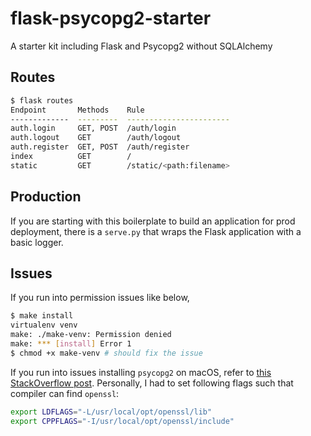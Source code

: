 # flask-psycopg2-starter

A starter kit including Flask and Psycopg2 without SQLAlchemy

## Routes

```bash
$ flask routes
Endpoint       Methods    Rule
-------------  ---------  -----------------------
auth.login     GET, POST  /auth/login
auth.logout    GET        /auth/logout
auth.register  GET, POST  /auth/register
index          GET        /
static         GET        /static/<path:filename>
```

## Production

If you are starting with this boilerplate to build an application for prod deployment, there is a `serve.py` that wraps the Flask application with a basic logger.

## Issues

If you run into permission issues like below,

```bash
$ make install
virtualenv venv
make: ./make-venv: Permission denied
make: *** [install] Error 1
$ chmod +x make-venv # should fix the issue
```

If you run into issues installing `psycopg2` on macOS, refer to [this StackOverflow post](https://stackoverflow.com/questions/22313407/clang-error-unknown-argument-mno-fused-madd-python-package-installation-fa). Personally, I had to set following flags such that compiler can find `openssl`:

``` bash
export LDFLAGS="-L/usr/local/opt/openssl/lib"
export CPPFLAGS="-I/usr/local/opt/openssl/include"
```
